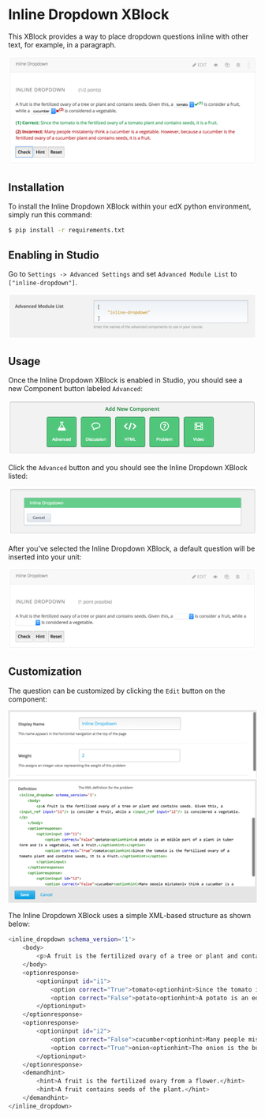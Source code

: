 Inline Dropdown XBlock
=========================
This XBlock provides a way to place dropdown questions inline with other text, for example, in a paragraph.  

![Completed Question](docs/img/submitted.png)

Installation
------------
To install the Inline Dropdown XBlock within your edX python environment, simply run this command:

```bash
$ pip install -r requirements.txt
```

Enabling in Studio
------------------
Go to `Settings -> Advanced Settings` and set `Advanced Module List` to `["inline-dropdown"]`.

![Advanced Module List](docs/img/policy.png)

Usage
------------------
Once the Inline Dropdown XBlock is enabled in Studio, you should see a new Component button labeled `Advanced`:

![Component Buttons](docs/img/component.png)

Click the `Advanced` button and you should see the Inline Dropdown XBlock listed:

![Advanced Component List](docs/img/advanced.png)

After you've selected the Inline Dropdown XBlock, a default question will be inserted into your unit:

![Default Question](docs/img/student_view.png)

Customization
-------------
The question can be customized by clicking the `Edit` button on the component:

![Studio View](docs/img/studio_view1.png)
![Studio View](docs/img/studio_view2.png)

The Inline Dropdown XBlock uses a simple XML-based structure as shown below:
```bash
<inline_dropdown schema_version='1'>
    <body>
        <p>A fruit is the fertilized ovary of a tree or plant and contains seeds. Given this, a <input_ref input="i1"/> is consider a fruit, while a <input_ref input="i2"/> is considered a vegetable.</p>
    </body>
    <optionresponse>
       	<optioninput id="i1">
       		<option correct="True">tomato<optionhint>Since the tomato is the fertilized ovary of a tomato plant and contains seeds, it is a fruit.</optionhint></option>
       		<option correct="False">potato<optionhint>A potato is an edible part of a plant in tuber form and is a vegetable, not a fruit.</optionhint></option>
       	</optioninput>
    </optionresponse>
    <optionresponse>
       	<optioninput id="i2">
       		<option correct="False">cucumber<optionhint>Many people mistakenly think a cucumber is a vegetable. However, because a cucumber is the fertilized ovary of a cucumber plant and contains seeds, it is a fruit.</optionhint></option>
       		<option correct="True">onion<optionhint>The onion is the bulb of the onion plant and contains no seeds and is therefore a vegetable.</optionhint></option>
       	</optioninput>
    </optionresponse>
    <demandhint>
        <hint>A fruit is the fertilized ovary from a flower.</hint>
        <hint>A fruit contains seeds of the plant.</hint>
    </demandhint>
</inline_dropdown>
```

